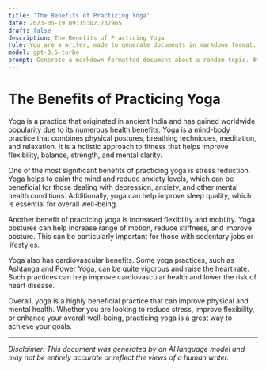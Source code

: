 ```yaml
---
title: 'The Benefits of Practicing Yoga'
date: 2023-05-19 09:15:02.737965
draft: false
description: The Benefits of Practicing Yoga
role: You are a writer, made to generate documents in markdown format. It is very important that all of the documents you generate are in valid markdown format.
model: gpt-3.5-turbo
prompt: Generate a markdown formatted document about a random topic. At the bottom, include a disclaimer explaining that the document was generated by you. The first line of the document should be the title. Make sure that the entire document is in proper markdown format, using a mix of various tags to make the document visually appealing.
---
```


# The Benefits of Practicing Yoga

Yoga is a practice that originated in ancient India and has gained worldwide popularity due to its numerous health benefits. Yoga is a mind-body practice that combines physical postures, breathing techniques, meditation, and relaxation. It is a holistic approach to fitness that helps improve flexibility, balance, strength, and mental clarity.

One of the most significant benefits of practicing yoga is stress reduction. Yoga helps to calm the mind and reduce anxiety levels, which can be beneficial for those dealing with depression, anxiety, and other mental health conditions. Additionally, yoga can help improve sleep quality, which is essential for overall well-being.

Another benefit of practicing yoga is increased flexibility and mobility. Yoga postures can help increase range of motion, reduce stiffness, and improve posture. This can be particularly important for those with sedentary jobs or lifestyles.

Yoga also has cardiovascular benefits. Some yoga practices, such as Ashtanga and Power Yoga, can be quite vigorous and raise the heart rate. Such practices can help improve cardiovascular health and lower the risk of heart disease.

Overall, yoga is a highly beneficial practice that can improve physical and mental health. Whether you are looking to reduce stress, improve flexibility, or enhance your overall well-being, practicing yoga is a great way to achieve your goals.

---

*Disclaimer: This document was generated by an AI language model and may not be entirely accurate or reflect the views of a human writer.*